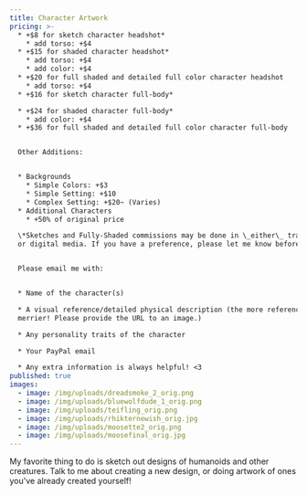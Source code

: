 ```yaml
---
title: Character Artwork
pricing: >-
  * +$8 for sketch character headshot*
    * add torso: +$4
  * +$15 for shaded character headshot*
    * add torso: +$4
    * add color: +$4
  * +$20 for full shaded and detailed full color character headshot
    * add torso: +$4
  * +$16 for sketch character full-body*

  * +$24 for shaded character full-body*
    * add color: +$4
  * +$36 for full shaded and detailed full color character full-body


  Other Additions:


  * Backgrounds
    * Simple Colors: +$3
    * Simple Setting: +$10
    * Complex Setting: +$20~ (Varies)
  * Additional Characters
    * +50% of original price

  \*Sketches and Fully-Shaded commissions may be done in \_either\_ traditional
  or digital media. If you have a preference, please let me know beforehand.


  Please email me with:


  * Name of the character(s)

  * A visual reference/detailed physical description (the more reference the
  merrier! Please provide the URL to an image.)

  * Any personality traits of the character

  * Your PayPal email

  * Any extra information is always helpful! <3
published: true
images:
  - image: /img/uploads/dreadsmoke_2_orig.png
  - image: /img/uploads/bluewolfdude_1_orig.png
  - image: /img/uploads/teifling_orig.png
  - image: /img/uploads/rhikternewish_orig.jpg
  - image: /img/uploads/moosette2_orig.png
  - image: /img/uploads/moosefinal_orig.jpg
---
```

My favorite thing to do is sketch out designs of humanoids and other creatures. Talk to me about creating a new design, or doing artwork of ones you've already created yourself!
